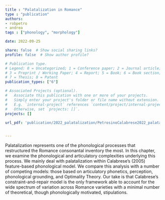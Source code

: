 ```yaml
---
title : "Palatalization in Romance"
type : "publication"
authors:
- robpetro
- andrea
tags : ["phonology", "morphology"]

date: 2022-09-25

share: false  # Show social sharing links?
profile: false  # Show author profile?

# Publication type.
# Legend: 0 = Uncategorized; 1 = Conference paper; 2 = Journal article;
# 3 = Preprint / Working Paper; 4 = Report; 5 = Book; 6 = Book section;
# 7 = Thesis; 8 = Patent
publication_types: ["6"]

# Associated Projects (optional).
#   Associate this publication with one or more of your projects.
#   Simply enter your project's folder or file name without extension.
#   E.g. `internal-project` references `content/project/internal-project/index.md`.
#   Otherwise, set `projects: []`.
projects: []
  
url_pdf: 'publication/2022_palatalization/PetrosinoCalabrese2022_palatalization-Romance.pdf'


---
```


Palatalization represents one of the phonological processes that restructured the Romance consonantal inventory the most. In this chapter, we examine the phonological and articulatory complexities underlying this process. We mainly deal with palatalization within Calabrese’s (2005) feature-based phonological model. We compare this analysis with a number of competing models: those based on articulatory phonetics, perception, phonological grounding, and Optimality Theory. Our take is that Calabrese’s constraint-and-repair model is the only framework able to account for the wide spectrum of variation across Romance varieties with a minimal number of theoretical, though phonologically motivated, stipulations.